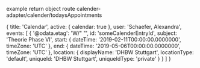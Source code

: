 example return object route calender-adapter/calender/todaysAppointments

{ title: 'Calendar',
  active: { calendar: true },
  user: 'Schaefer, Alexandra',
  events:
   [ { '@odata.etag': 'W/" "',
        id: 'someCalenderEntryId',
        subject: 'Theorie Phase VI',
        start: { dateTime: '2019-02-11T00:00:00.0000000', timeZone: 'UTC' },
        end: { dateTime: '2019-05-06T00:00:00.0000000', timeZone: 'UTC' },
        location: { 
            displayName: 'DHBW Stuttgart',
            locationType: 'default',
            uniqueId: 'DHBW Stuttgart',
            uniqueIdType: 'private' 
        } 
    } ] 
}